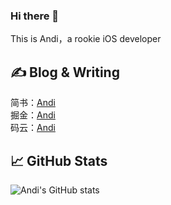 ### Hi there 👋

This is Andi，a rookie iOS developer

## &#x270d; Blog & Writing

简书：[Andi](https://www.jianshu.com/u/29ac6b2c7c55)   
掘金：[Andi](https://juejin.cn/user/940837682821309)  
码云：[Andi](https://gitee.com/AndiSuzhibin)
## &#x1f4c8; GitHub Stats
![Andi's GitHub stats](https://github-readme-stats.vercel.app/api?username=Suzhibin&show_icons=true&theme=dracula)

